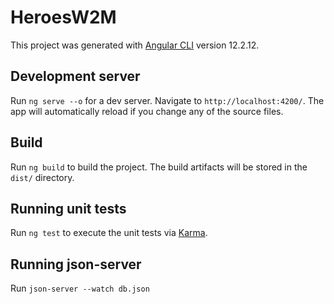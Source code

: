 # HeroesW2M

This project was generated with [Angular CLI](https://github.com/angular/angular-cli) version 12.2.12.

## Development server

Run `ng serve --o` for a dev server. Navigate to `http://localhost:4200/`. The app will automatically reload if you change any of the source files.

## Build

Run `ng build` to build the project. The build artifacts will be stored in the `dist/` directory.

## Running unit tests

Run `ng test` to execute the unit tests via [Karma](https://karma-runner.github.io).

## Running json-server
Run `json-server --watch db.json`
